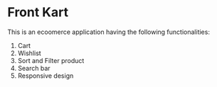 # Front Kart

This is an ecoomerce application having the following functionalities: 

1. Cart
2. Wishlist
3. Sort and Filter product 
4. Search bar
5. Responsive design

